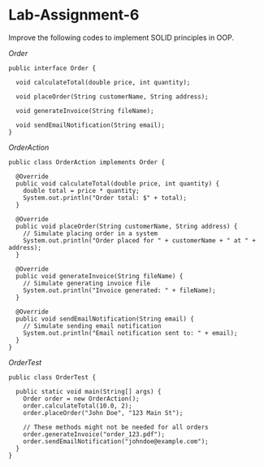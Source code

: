 # Lab-Assignment-6

Improve the following codes to implement SOLID principles in OOP.

*Order*

    public interface Order {
    
      void calculateTotal(double price, int quantity);
    
      void placeOrder(String customerName, String address);
    
      void generateInvoice(String fileName);
    
      void sendEmailNotification(String email);
    }
    
*OrderAction*

    public class OrderAction implements Order {
    
      @Override
      public void calculateTotal(double price, int quantity) {
        double total = price * quantity;
        System.out.println("Order total: $" + total);
      }
    
      @Override
      public void placeOrder(String customerName, String address) {
        // Simulate placing order in a system
        System.out.println("Order placed for " + customerName + " at " + address);
      }
    
      @Override
      public void generateInvoice(String fileName) {
        // Simulate generating invoice file
        System.out.println("Invoice generated: " + fileName);
      }
    
      @Override
      public void sendEmailNotification(String email) {
        // Simulate sending email notification
        System.out.println("Email notification sent to: " + email);
      }
    }

*OrderTest*

    public class OrderTest {
    
      public static void main(String[] args) {
        Order order = new OrderAction();
        order.calculateTotal(10.0, 2);
        order.placeOrder("John Doe", "123 Main St");
    
        // These methods might not be needed for all orders
        order.generateInvoice("order_123.pdf");
        order.sendEmailNotification("johndoe@example.com");
      }
    }

